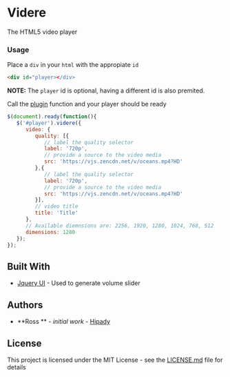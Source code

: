 # Videre

The HTML5 video player

### Usage

Place a `div` in your `html` with the appropiate `id`

```html
<div id="player></div>
```
**NOTE:** The `player` id is optional, having a different id is also premited.


Call the [plugin](https://learn.jquery.com/plugins/) function and your player should be ready

```javascript
$(document).ready(function(){
   $('#player').videre({
      video: {
         quality: [{
            // label the quality selector
            label: '720p',
            // provide a source to the video media
            src: 'https://vjs.zencdn.net/v/oceans.mp4?HD'
         },{
            // label the quality selector
            label: '720p',
            // provide a source to the video media
            src: 'https://vjs.zencdn.net/v/oceans.mp4?HD'
         }],
         // video title
         title: 'Title'
      },
      // Available diemnsions are: 2256, 1920, 1280, 1024, 768, 512
      dimensions: 1280
   });
});
```



## Built With

* [Jquery UI](https://jqueryui.com/) - Used to generate volume slider

## Authors

* **Ross ** - *initial work* - [Hipady](https://github.com/Hipady)

## License

This project is licensed under the MIT License - see the [LICENSE.md](https://github.com/Hipady/Videre/blob/master/LICENSE) file for details
